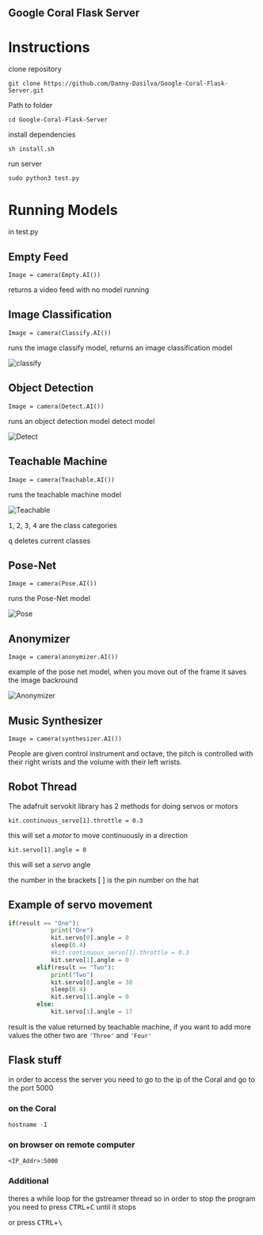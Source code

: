 ## Google Coral Flask Server


# Instructions
clone repository

`git clone https://github.com/Danny-Dasilva/Google-Coral-Flask-Server.git`

Path to folder

`cd Google-Coral-Flask-Server`

install dependencies

`sh install.sh`

run server

`sudo python3 test.py`

# Running Models

in test.py

## Empty Feed

`Image = camera(Empty.AI())`

returns a video feed with no model running

## Image Classification

`Image = camera(Classify.AI())`

runs the image classify model, returns an image classification model

![classify](https://media.giphy.com/media/XfyrthymaGNiBV1uBv/giphy.gif)

## Object Detection 

`Image = camera(Detect.AI())`

runs an object detection model detect model

![Detect](https://media.giphy.com/media/cmrryjBDbPpAcmcODv/giphy.gif)

## Teachable Machine

`Image = camera(Teachable.AI())`

runs the teachable machine model

![Teachable](https://media.giphy.com/media/f4PhpTqD8qb6fOzZD4/giphy.gif)

<kbd>1</kbd>, <kbd>2</kbd>, <kbd>3</kbd>, <kbd>4</kbd> are the class categories

<kbd>q</kbd> deletes current classes

## Pose-Net

`Image = camera(Pose.AI())`

runs the Pose-Net model 

![Pose](https://media.giphy.com/media/fA1OEwxQO0Y1kWF0NI/giphy.gif)

## Anonymizer

`Image = camera(anonymizer.AI())`

example of the pose net model, when you move out of the frame it saves the image backround

![Anonymizer](https://media.giphy.com/media/ZdlHCGdZ4R3GYFQiE5/giphy.gif)

## Music Synthesizer

`Image = camera(synthesizer.AI())`
 
 People are given control instrument and octave, the pitch is controlled with their right wrists and the volume with their left wrists.


## Robot Thread

The adafruit servokit library has 2 methods for doing servos or motors

`kit.continuous_servo[1].throttle = 0.3`
 
 this will set a *motor* to move continuously in a direction
 
 `kit.servo[1].angle = 0`
 
 this will set a *servo* angle 
 
 the number in the brackets [ ] is the pin number on the hat
 
 ## Example of servo movement
 
```python
if(result == "One"):
            print("One")
            kit.servo[0].angle = 0
            sleep(0.4)
            #kit.continuous_servo[1].throttle = 0.3
            kit.servo[1].angle = 0
        elif(result == "Two"):
            print("Two")
            kit.servo[0].angle = 30
            sleep(0.4)
            kit.servo[1].angle = 0
        else:
            kit.servo[1].angle = 17
```

result is the value returned by teachable machine, if you want to add more values the other two are `'Three'` and `'Four'`

## Flask stuff

in order to access the server you need to go to the ip of the Coral and go to the port 5000

### on the Coral

`hostname -I`

### on browser on remote computer

`<IP_Addr>:5000`

### Additional

theres a while loop for the gstreamer thread so in order to stop the program you need to press
<kbd>CTRL</kbd>+<kbd>C</kbd> until it stops

or press <kbd>CTRL</kbd>+<kbd>\
